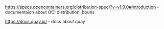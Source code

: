 https://specs.opencontainers.org/distribution-spec/?v=v1.0.0#introduction -documentaion about OCI distribution, bouns

https://docs.quay.io/ - docs about quay
